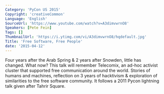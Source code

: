 ```yaml
---
Category: 'PyCon US 2015'
Copyright: 'creativeCommon'
Language: 'English'
SourceUrl: 'https://www.youtube.com/watch?v=A3dimvwrnO8'
Speakers: [Pete Fein]
Tags: []
ThumbnailUrl: 'https://i.ytimg.com/vi/A3dimvwrnO8/hqdefault.jpg'
Title: 'Free Software, Free People'
date: '2015-04-12'
---
```

Four years after the Arab Spring & 2 years after Snowden, little has changed. What now? This talk will remember Telecomix, an ad-hoc activist cluster that supported free communication around the world. Stories of humans and machines, reflection on 3 years of hacktivism & exploration of similarities to the free software community. It follows a 2011 Pycon lightning talk given after Tahrir Square.

